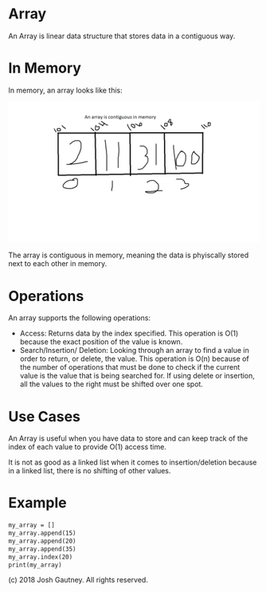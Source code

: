 # Array

An Array is linear data structure that stores data in a contiguous way.

# In Memory

In memory, an array looks like this:

![Image of Array in Memory](images/array_memory.png)

The array is contiguous in memory, meaning the data is phyiscally stored next to each other in memory. 

# Operations

An array supports the following operations:

* Access: Returns data by the index specified.  This operation is O(1) because the exact position of the value is known.
* Search/Insertion/ Deletion: Looking through an array to find a value in order to return, or delete, the value. This operation is O(n) because of the number of operations that must be done to check if the current value is the value that is being searched for. If using delete or insertion, all the values to the right must be shifted over one spot.

# Use Cases

An Array is useful when you have data to store and can keep track of the index of each value to provide O(1) access time.

It is not as good as a linked list when it comes to insertion/deletion because in a linked list, there is no shifting of other values.

# Example

```
my_array = []
my_array.append(15)
my_array.append(20)
my_array.append(35)
my_array.index(20)
print(my_array)
```

(c) 2018 Josh Gautney. All rights reserved.
